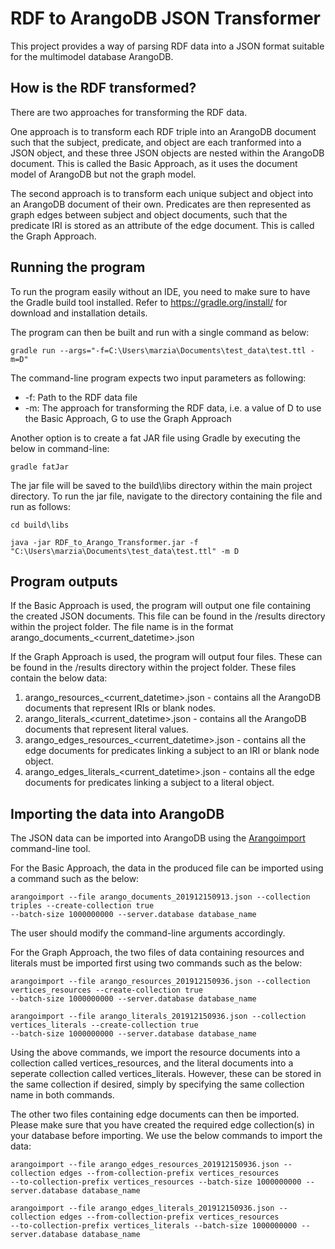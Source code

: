 # RDF to ArangoDB JSON Transformer

This project provides a way of parsing RDF data into a JSON format suitable for the multimodel database ArangoDB.

## How is the RDF transformed?

There are two approaches for transforming the RDF data. 

One approach is to transform each RDF triple into an ArangoDB document such that 
the subject, predicate, and object are each tranformed into a JSON object, and 
these three JSON objects are nested within the ArangoDB document. 
This is called the Basic Approach, as it uses the document model of ArangoDB 
but not the graph model.

The second approach is to transform each unique subject and object into an ArangoDB document of their own.
Predicates are then represented as graph edges between subject and object documents, such that the predicate IRI is stored as an attribute of the edge document. This is called the Graph Approach.

## Running the program

To run the program easily without an IDE, you need to make sure to have the Gradle build tool installed. 
Refer to https://gradle.org/install/ for download and installation details.

The program can then be built and run with a single command as below:
    
    gradle run --args="-f=C:\Users\marzia\Documents\test_data\test.ttl -m=D"

The command-line program expects two input parameters as following:
- -f: Path to the RDF data file
- -m: The approach for transforming the RDF data, i.e. a value of D to use the Basic Approach, G to use the Graph Approach

Another option is to create a fat JAR file using Gradle by executing the below in command-line:
   
    gradle fatJar
    
The jar file will be saved to the build\libs directory within the main project directory. To run the jar file, navigate 
to the directory containing the file and run as follows:
    
    cd build\libs
    
    java -jar RDF_to_Arango_Transformer.jar -f "C:\Users\marzia\Documents\test_data\test.ttl" -m D

## Program outputs

If the Basic Approach is used, the program will output one file containing the created JSON documents.
This file can be found in the /results directory within the project folder. The file name is in the format
arango_documents_<current_datetime>.json 

If the Graph Approach is used, the program will output four files. These can be found in the /results directory within the project folder.
These files contain the below data:
1. arango_resources_<current_datetime>.json - contains all the ArangoDB documents that represent IRIs or blank nodes.
2. arango_literals_<current_datetime>.json - contains all the ArangoDB documents that represent literal values.
3. arango_edges_resources_<current_datetime>.json - contains all the edge documents for predicates linking a subject to an IRI or blank node object.
4. arango_edges_literals_<current_datetime>.json - contains all the edge documents for predicates linking a subject to a literal object.

## Importing the data into ArangoDB

The JSON data can be imported into ArangoDB using the [Arangoimport](https://www.arangodb.com/docs/stable/programs-arangoimport-examples-json.html) command-line tool.

For the Basic Approach, the data in the produced file can be imported using a command such as the below:

    arangoimport --file arango_documents_201912150913.json --collection triples --create-collection true 
    --batch-size 1000000000 --server.database database_name

The user should modify the command-line arguments accordingly. 

For the Graph Approach, the two files of data containing resources and literals must be imported first using two commands such as the below:
    
    arangoimport --file arango_resources_201912150936.json --collection vertices_resources --create-collection true 
    --batch-size 1000000000 --server.database database_name

    arangoimport --file arango_literals_201912150936.json --collection vertices_literals --create-collection true 
    --batch-size 1000000000 --server.database database_name

Using the above commands, we import the resource documents into a collection called vertices_resources, and the literal documents into a seperate
collection called vertices_literals. However, these can be stored in the same collection if desired, simply by specifying the same collection name
in both commands.

The other two files containing edge documents can then be imported. Please make sure that you have created the required edge collection(s) in your
database before importing. We use the below commands to import the data:
    
    arangoimport --file arango_edges_resources_201912150936.json --collection edges --from-collection-prefix vertices_resources 
    --to-collection-prefix vertices_resources --batch-size 1000000000 --server.database database_name

    arangoimport --file arango_edges_literals_201912150936.json --collection edges --from-collection-prefix vertices_resources 
    --to-collection-prefix vertices_literals --batch-size 1000000000 --server.database database_name



